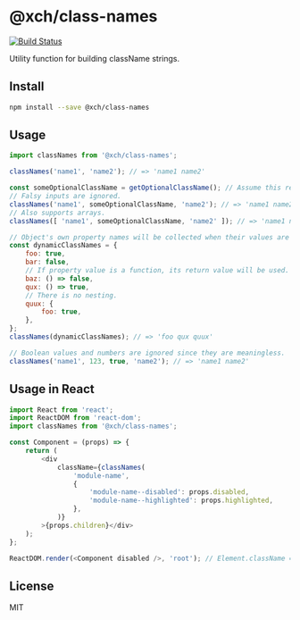 # @xch/class-names

[![Build Status](https://travis-ci.com/Zodiase/class-names.svg?branch=master)](https://travis-ci.com/Zodiase/class-names)

Utility function for building className strings.

## Install

```Bash
npm install --save @xch/class-names
```

## Usage

```JavaScript
import classNames from '@xch/class-names';

classNames('name1', 'name2'); // => 'name1 name2'

const someOptionalClassName = getOptionalClassName(); // Assume this returns `null` or `false`.
// Falsy inputs are ignored.
classNames('name1', someOptionalClassName, 'name2'); // => 'name1 name2'
// Also supports arrays.
classNames([ 'name1', someOptionalClassName, 'name2' ]); // => 'name1 name2'

// Object's own property names will be collected when their values are truthy.
const dynamicClassNames = {
    foo: true,
    bar: false,
    // If property value is a function, its return value will be used.
    baz: () => false,
    qux: () => true,
    // There is no nesting.
    quux: {
        foo: true,
    },
};
classNames(dynamicClassNames); // => 'foo qux quux'

// Boolean values and numbers are ignored since they are meaningless.
classNames('name1', 123, true, 'name2'); // => 'name1 name2'
```

## Usage in React

```JavaScript
import React from 'react';
import ReactDOM from 'react-dom';
import classNames from '@xch/class-names';

const Component = (props) => {
    return (
        <div
            className={classNames(
                'module-name',
                {
                    'module-name--disabled': props.disabled,
                    'module-name--highlighted': props.highlighted,
                },
            )}
        >{props.children}</div>
    );
};

ReactDOM.render(<Component disabled />, 'root'); // Element.className => 'module-name module-name--disabled'
```

## License

MIT
